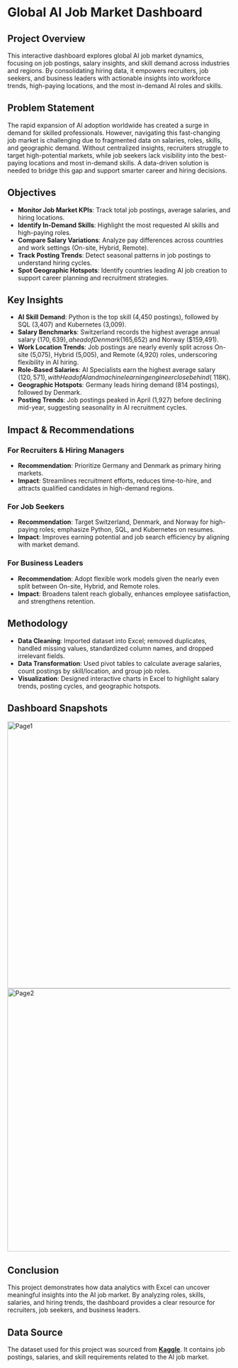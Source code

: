
#  Global AI Job Market Dashboard  

## Project Overview  
This interactive dashboard explores global AI job market dynamics, focusing on job postings, salary insights, and skill demand across industries and regions. By consolidating hiring data, it empowers recruiters, job seekers, and business leaders with actionable insights into workforce trends, high-paying locations, and the most in-demand AI roles and skills.  


## Problem Statement  
The rapid expansion of AI adoption worldwide has created a surge in demand for skilled professionals. However, navigating this fast-changing job market is challenging due to fragmented data on salaries, roles, skills, and geographic demand. Without centralized insights, recruiters struggle to target high-potential markets, while job seekers lack visibility into the best-paying locations and most in-demand skills. A data-driven solution is needed to bridge this gap and support smarter career and hiring decisions.  

##  Objectives  
- **Monitor Job Market KPIs**: Track total job postings, average salaries, and hiring locations.  
- **Identify In-Demand Skills**: Highlight the most requested AI skills and high-paying roles.  
- **Compare Salary Variations**: Analyze pay differences across countries and work settings (On-site, Hybrid, Remote).  
- **Track Posting Trends**: Detect seasonal patterns in job postings to understand hiring cycles.  
- **Spot Geographic Hotspots**: Identify countries leading AI job creation to support career planning and recruitment strategies.  


##  Key Insights  
- **AI Skill Demand**: Python is the top skill (4,450 postings), followed by SQL (3,407) and Kubernetes (3,009).  
- **Salary Benchmarks**: Switzerland records the highest average annual salary ($170,639), ahead of Denmark ($165,652) and Norway ($159,491).  
- **Work Location Trends**: Job postings are nearly evenly split across On-site (5,075), Hybrid (5,005), and Remote (4,920) roles, underscoring flexibility in AI hiring.  
- **Role-Based Salaries**: AI Specialists earn the highest average salary ($120,571), with Head of AI and machine learning engineer close behind (~$118K).  
- **Geographic Hotspots**: Germany leads hiring demand (814 postings), followed by Denmark.  
- **Posting Trends**: Job postings peaked in April (1,927) before declining mid-year, suggesting seasonality in AI recruitment cycles.  



##  Impact & Recommendations  

### For Recruiters & Hiring Managers  
- **Recommendation**: Prioritize Germany and Denmark as primary hiring markets.  
- **Impact**: Streamlines recruitment efforts, reduces time-to-hire, and attracts qualified candidates in high-demand regions.  

### For Job Seekers  
- **Recommendation**: Target Switzerland, Denmark, and Norway for high-paying roles; emphasize Python, SQL, and Kubernetes on resumes.  
- **Impact**: Improves earning potential and job search efficiency by aligning with market demand.  

### For Business Leaders  
- **Recommendation**: Adopt flexible work models given the nearly even split between On-site, Hybrid, and Remote roles.  
- **Impact**: Broadens talent reach globally, enhances employee satisfaction, and strengthens retention.  

## Methodology  

- **Data Cleaning**: Imported dataset into Excel; removed duplicates, handled missing values, standardized column names, and dropped irrelevant fields.  
- **Data Transformation**: Used pivot tables to calculate average salaries, count postings by skill/location, and group job roles.  
- **Visualization**: Designed interactive charts in Excel to highlight salary trends, posting cycles, and geographic hotspots.  



## Dashboard Snapshots  
<img width="1092" height="602" alt="Page1" src="https://github.com/user-attachments/assets/f6da0d00-4c4f-434a-9d03-b88e371c8ff2" />
<img width="1044" height="593" alt="Page2" src="https://github.com/user-attachments/assets/b6d67286-fe28-4f87-809e-8539f1840160" />




## Conclusion  
This project demonstrates how data analytics with Excel can uncover meaningful insights into the AI job market. By analyzing roles, skills, salaries, and hiring trends, the dashboard provides a clear resource for recruiters, job seekers, and business leaders.  

## Data Source  
The dataset used for this project was sourced from **[Kaggle](https://www.kaggle.com/)**. It contains job postings, salaries, and skill requirements related to the AI job market.  

